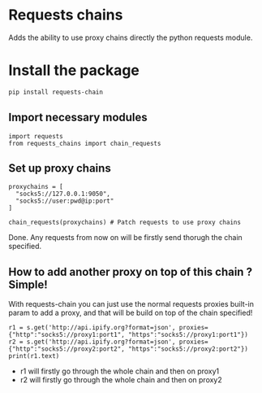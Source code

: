 # Requests chains
Adds the ability to use proxy chains directly the python requests module.

# Install the package
```bash
pip install requests-chain
```

## Import necessary modules
```python3
import requests
from requests_chains import chain_requests
```

## Set up proxy chains
```python3
proxychains = [
  "socks5://127.0.0.1:9050",
  "socks5://user:pwd@ip:port"
]

chain_requests(proxychains) # Patch requests to use proxy chains
```
Done.
Any requests from now on will be firstly send thorugh the chain specified.

## How to add another proxy on top of this chain ? Simple!
With requests-chain you can just use the normal requests proxies built-in param to add a proxy, and that will be build on top of the chain specified!
```python3
r1 = s.get('http://api.ipify.org?format=json', proxies={"http":"socks5://proxy1:port1", "https":"socks5://proxy1:port1"})
r2 = s.get('http://api.ipify.org?format=json', proxies={"http":"socks5://proxy2:port2", "https":"socks5://proxy2:port2"})
print(r1.text)
```
- r1 will firstly go through the whole chain and then on proxy1
- r2 will firstly go through the whole chain and then on proxy2
